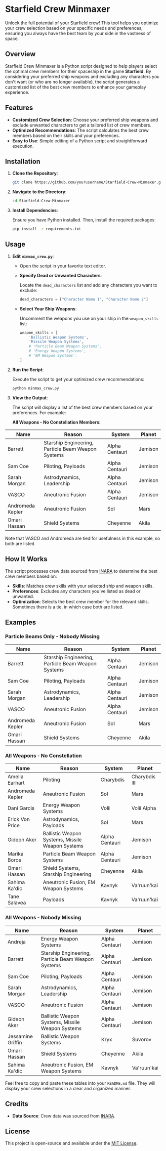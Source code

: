 # Starfield Crew Minmaxer

Unlock the full potential of your Starfield crew! This tool helps you optimize your crew selection based on your specific needs and preferences, ensuring you always have the best team by your side in the vastness of space.

## Overview

Starfield Crew Minmaxer is a Python script designed to help players select the optimal crew members for their spaceship in the game **Starfield**. By considering your preferred ship weapons and excluding any characters you don't want (or who are no longer available), the script generates a customized list of the best crew members to enhance your gameplay experience.

## Features

- **Customized Crew Selection**: Choose your preferred ship weapons and exclude unwanted characters to get a tailored list of crew members.
- **Optimized Recommendations**: The script calculates the best crew members based on their skills and your preferences.
- **Easy to Use**: Simple editing of a Python script and straightforward execution.

## Installation

1. **Clone the Repository**:

   ```bash
   git clone https://github.com/yourusername/Starfield-Crew-Minmaxer.git
   ```

2. **Navigate to the Directory**:

   ```bash
   cd Starfield-Crew-Minmaxer
   ```

3. **Install Dependencies**:

   Ensure you have Python installed. Then, install the required packages:

   ```bash
   pip install -r requirements.txt
   ```

## Usage

1. **Edit `minmax_crew.py`**:

   - Open the script in your favorite text editor.
   - **Specify Dead or Unwanted Characters**:

     Locate the `dead_characters` list and add any characters you want to exclude:

     ```python
     dead_characters = ["Character Name 1", "Character Name 2"]
     ```

   - **Select Your Ship Weapons**:

     Uncomment the weapons you use on your ship in the `weapon_skills` list:

     ```python
     weapon_skills = [
         'Ballistic Weapon Systems',
         'Missile Weapon Systems',
         # 'Particle Beam Weapon Systems',
         # 'Energy Weapon Systems',
         # 'EM Weapon Systems',
     ]
     ```

2. **Run the Script**:

   Execute the script to get your optimized crew recommendations:

   ```bash
   python minmax_crew.py
   ```

3. **View the Output**:

   The script will display a list of the best crew members based on your preferences. For example:

   **All Weapons - No Constellation Members**:

| Name              | Reason                                        | System          | Planet  |
|-------------------|-----------------------------------------------|-----------------|---------|
| Barrett           | Starship Engineering, Particle Beam Weapon Systems | Alpha Centauri | Jemison |
| Sam Coe           | Piloting, Payloads                            | Alpha Centauri  | Jemison |
| Sarah Morgan      | Astrodynamics, Leadership                     | Alpha Centauri  | Jemison |
| VASCO             | Aneutronic Fusion                             | Alpha Centauri  | Jemison |
| Andromeda Kepler  | Aneutronic Fusion                             | Sol             | Mars    |
| Omari Hassan      | Shield Systems                                | Cheyenne        | Akila   |


Note that VASCO and Andromeda are tied for usefulness in this example, so both are listed. 

## How It Works

The script processes crew data sourced from [INARA](https://inara.cz/starfield/companions/) to determine the best crew members based on:

- **Skills**: Matches crew skills with your selected ship and weapon skills.
- **Preferences**: Excludes any characters you've listed as dead or unwanted.
- **Optimization**: Selects the best crew member for the relevant skills. Sometimes there is a tie, in which case both are listed. 

## Examples

### Particle Beams Only - Nobody Missing

| Name              | Reason                                        | System          | Planet  |
|-------------------|-----------------------------------------------|-----------------|---------|
| Barrett           | Starship Engineering, Particle Beam Weapon Systems | Alpha Centauri | Jemison |
| Sam Coe           | Piloting, Payloads                            | Alpha Centauri  | Jemison |
| Sarah Morgan      | Astrodynamics, Leadership                     | Alpha Centauri  | Jemison |
| VASCO             | Aneutronic Fusion                             | Alpha Centauri  | Jemison |
| Andromeda Kepler  | Aneutronic Fusion                             | Sol             | Mars    |
| Omari Hassan      | Shield Systems                                | Cheyenne        | Akila   |


### All Weapons - No Constellation

| Name              | Reason                                        | System          | Planet        |
|-------------------|-----------------------------------------------|-----------------|---------------|
| Amelia Earhart    | Piloting                                      | Charybdis       | Charybdis III |
| Andromeda Kepler  | Aneutronic Fusion                             | Sol             | Mars          |
| Dani Garcia       | Energy Weapon Systems                         | Volii           | Volii Alpha   |
| Erick Von Price   | Astrodynamics, Payloads                       | Sol             | Mars          |
| Gideon Aker       | Ballistic Weapon Systems, Missile Weapon Systems | Alpha Centauri | Jemison       |
| Marika Boros      | Particle Beam Weapon Systems                  | Alpha Centauri  | Jemison       |
| Omari Hassan      | Shield Systems, Starship Engineering          | Cheyenne        | Akila         |
| Sahima Ka'dic     | Aneutronic Fusion, EM Weapon Systems          | Kavnyk          | Va'ruun'kai   |
| Tane Salavea      | Payloads                                      | Kavnyk          | Va'ruun'kai   |


### All Weapons - Nobody Missing

| Name              | Reason                                        | System          | Planet        |
|-------------------|-----------------------------------------------|-----------------|---------------|
| Andreja           | Energy Weapon Systems                         | Alpha Centauri  | Jemison       |
| Barrett           | Starship Engineering, Particle Beam Weapon Systems | Alpha Centauri | Jemison       |
| Sam Coe           | Piloting, Payloads                            | Alpha Centauri  | Jemison       |
| Sarah Morgan      | Astrodynamics, Leadership                     | Alpha Centauri  | Jemison       |
| VASCO             | Aneutronic Fusion                             | Alpha Centauri  | Jemison       |
| Gideon Aker       | Ballistic Weapon Systems, Missile Weapon Systems | Alpha Centauri | Jemison       |
| Jessamine Griffin | Ballistic Weapon Systems                      | Kryx            | Suvorov       |
| Omari Hassan      | Shield Systems                                | Cheyenne        | Akila         |
| Sahima Ka'dic     | Aneutronic Fusion, EM Weapon Systems          | Kavnyk          | Va'ruun'kai   |


Feel free to copy and paste these tables into your `README.md` file. They will display your crew selections in a clear and organized manner.


## Credits

- **Data Source**: Crew data was sourced from [INARA](https://inara.cz/starfield/companions/).

## License

This project is open-source and available under the [MIT License](LICENSE).
